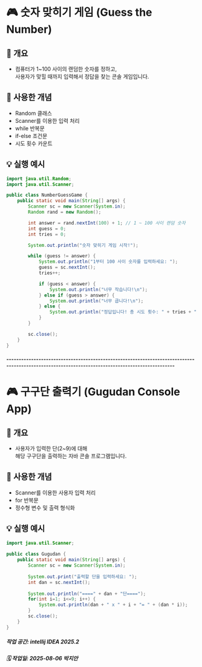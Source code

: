 # 🎮 숫자 맞히기 게임 (Guess the Number)

## 📌 개요

- 컴퓨터가 1~100 사이의 랜덤한 숫자를 정하고,  
  사용자가 맞힐 때까지 입력해서 정답을 찾는 콘솔 게임입니다.

## 🧠 사용한 개념

- Random 클래스
- Scanner를 이용한 입력 처리
- while 반복문
- if-else 조건문
- 시도 횟수 카운트

## 💡 실행 예시
  
```java
import java.util.Random;
import java.util.Scanner;

public class NumberGuessGame {
    public static void main(String[] args) {
        Scanner sc = new Scanner(System.in);
        Random rand = new Random();

        int answer = rand.nextInt(100) + 1; // 1 ~ 100 사이 랜덤 숫자
        int guess = 0;
        int tries = 0;

        System.out.println("숫자 맞히기 게임 시작!");

        while (guess != answer) {
            System.out.println("1부터 100 사이 숫자를 입력하세요: ");
            guess = sc.nextInt();
            tries++;

            if (guess < answer) {
                System.out.println("너무 작습니다!\n");
            } else if (guess > answer) {
                System.out.println("너무 큽니다!\n");
            } else {
                System.out.println("정답입니다! 총 시도 횟수: " + tries + "회");
            }
        }

        sc.close();
    }
}
```
#### ------------------------------------------------------------------------------------------------------------------------------------------------
# 🎮 구구단 출력기 (Gugudan Console App)

## 📌 개요

- 사용자가 입력한 단(2~9)에 대해  
  해당 구구단을 출력하는 자바 콘솔 프로그램입니다.

## 🧠 사용한 개념

- Scanner를 이용한 사용자 입력 처리
- for 반복문
- 정수형 변수 및 출력 형식화

## 💡 실행 예시  
```java  
import java.util.Scanner;  
   
public class Gugudan {  
    public static void main(String[] args) {
        Scanner sc = new Scanner(System.in);
        
        System.out.print("출력할 단을 입력하세요: ");  
        int dan = sc.nextInt();  
  
        System.out.println("====" + dan + "단====");  
        for(int i=1; i<=9; i++) {  
            System.out.println(dan + " x " + i + "= " + (dan * i));  
        }  
        sc.close();  
    }  
}    
```



##### 작업 공간: intellij IDEA 2025.2
##### 🗓️ 작업일: 2025-08-06 박지안
